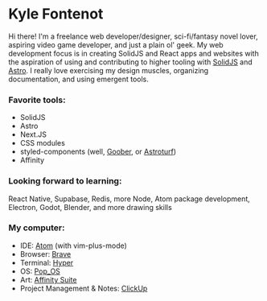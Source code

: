 # Kyle Fontenot
Hi there! I'm a freelance web developer/designer, sci-fi/fantasy novel lover, aspiring video game developer, and just a plain ol' geek. 
My web development focus is in creating SolidJS and React apps and websites with the aspiration of using and contributing to higher tooling with [SolidJS](https://www.solidjs.com/) and [Astro](https://astro.build/). I really love exercising my design muscles, organizing documentation, and using emergent tools. 

### Favorite tools: 
* SolidJS
* Astro
* Next.JS
* CSS modules
* styled-components (well, [Goober](https://goober.rocks/), or [Astroturf](https://4catalyzer.github.io/astroturf/))
* Affinity 

### Looking forward to learning: 
React Native, Supabase, Redis, more Node, Atom package development, Electron, Godot, Blender, and more drawing skills

### My computer:
* IDE: [Atom](https://atom.io/) (with vim-plus-mode)
* Browser: [Brave](https://brave.com/)
* Terminal: [Hyper](https://hyper.is/)
* OS: [Pop_OS](https://pop.system76.com/)
* Art: [Affinity Suite](https://affinity.serif.com/en-us/)
* Project Management & Notes: [ClickUp](https://clickup.com/)
